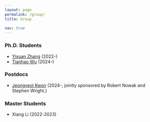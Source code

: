 ```yaml
---
layout: page
permalink: /group/
title: Group

nav: true
---
```


### Ph.D. Students

- <a href="https://sites.google.com/wisc.edu/yixuanzhang/">Yixuan Zhang</a> (2022-) <br> 
- <a href="https://tianhao00.github.io/">Tianhao Wu</a> (2024-)

### Postdocs

- <a href="https://kwonchungli.github.io/">Jeongyeol Kwon</a> (2024-, jointly sponsored by Robert Nowak and Stephen Wright.) <br> 

### Master Students
- Xiang Li (2022-2023)<br> 